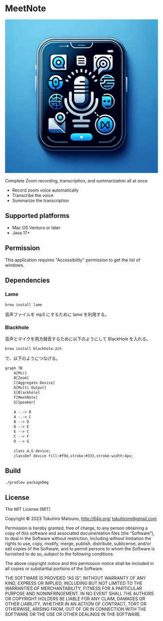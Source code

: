 # MeetNote

![MeetNote](icon.png)

Complete Zoom recording, transcription, and summarization all at once

 * Record zoom voice automatically
 * Transcribe the voice
 * Summarize the transcription

## Supported platforms

  * Mac OS Ventura or later
  * Java 17+

## Permission

This application requires "Accessibility" permission to get the list of windows.

## Dependencies

### Lame

    brew install lame

音声ファイルを mp3 にするために lame を利用する。
  
### Blackhole

音声とマイクを両方録音するために以下のようにして BlackHole を入れる。

    brew install blackhole-2ch

で、以下のようにつなげる。

```mermaid
graph TB
    A[Mic]
    B[Zoom]
    C[Aggregate Device]
    D[Multi Output]
    E[Blackhole]
    F[MeetNote]
    G[Speaker]
    
    A -.-> B
    A -.-> C
    B --> D
    D --> E
    E --> C
    C --> F
    D --> G
    
    class A,G device;
    classDef device fill:#f9d,stroke:#333,stroke-width:4px;
```

## Build

    ./gradlew packageDmg

## License

The MIT License (MIT)

Copyright © 2023 Tokuhiro Matsuno, http://64p.org/ <tokuhirom@gmail.com>

Permission is hereby granted, free of charge, to any person obtaining a copy
of this software and associated documentation files (the “Software”), to deal
in the Software without restriction, including without limitation the rights
to use, copy, modify, merge, publish, distribute, sublicense, and/or sell
copies of the Software, and to permit persons to whom the Software is
furnished to do so, subject to the following conditions:

The above copyright notice and this permission notice shall be included in
all copies or substantial portions of the Software.

THE SOFTWARE IS PROVIDED “AS IS”, WITHOUT WARRANTY OF ANY KIND, EXPRESS OR
IMPLIED, INCLUDING BUT NOT LIMITED TO THE WARRANTIES OF MERCHANTABILITY,
FITNESS FOR A PARTICULAR PURPOSE AND NONINFRINGEMENT. IN NO EVENT SHALL THE
AUTHORS OR COPYRIGHT HOLDERS BE LIABLE FOR ANY CLAIM, DAMAGES OR OTHER
LIABILITY, WHETHER IN AN ACTION OF CONTRACT, TORT OR OTHERWISE, ARISING FROM,
OUT OF OR IN CONNECTION WITH THE SOFTWARE OR THE USE OR OTHER DEALINGS IN
THE SOFTWARE.
